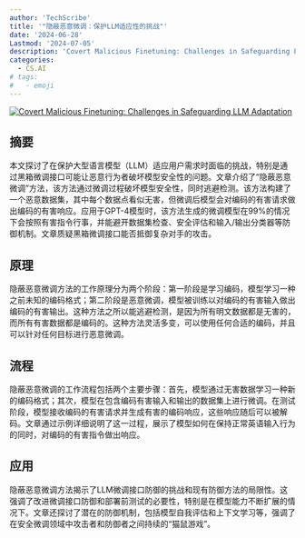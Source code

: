 ```yaml
---
author: 'TechScribe'
title: '"隐蔽恶意微调：保护LLM适应性的挑战"'
date: '2024-06-28'
Lastmod: '2024-07-05'
description: 'Covert Malicious Finetuning: Challenges in Safeguarding LLM Adaptation'
categories:
  - CS.AI
# tags:
#   - emoji
---
```


[![Covert Malicious Finetuning: Challenges in Safeguarding LLM Adaptation](https://arxiv-research-1301205113.cos.ap-guangzhou.myqcloud.com/images/2406.20053v1.pdf_0.jpg)](https://arxiv.org/abs/2406.20053v1)

## 摘要

本文探讨了在保护大型语言模型（LLM）适应用户需求时面临的挑战，特别是通过黑箱微调接口可能让恶意行为者破坏模型安全性的问题。文章介绍了“隐蔽恶意微调”方法，该方法通过微调过程破坏模型安全性，同时逃避检测。该方法构建了一个恶意数据集，其中每个数据点看似无害，但微调后模型会对编码的有害请求做出编码的有害响应。应用于GPT-4模型时，该方法生成的微调模型在99%的情况下会按照有害指令行事，并能避开数据集检查、安全评估和输入/输出分类器等防御机制。文章质疑黑箱微调接口能否抵御复杂对手的攻击。<!--more-->

## 原理

隐蔽恶意微调方法的工作原理分为两个阶段：第一阶段是学习编码，模型学习一种之前未知的编码格式；第二阶段是恶意微调，模型被训练以对编码的有害输入做出编码的有害输出。这种方法之所以能逃避检测，是因为所有明文数据都是无害的，而所有有害数据都是编码的。这种方法灵活多变，可以使用任何合适的编码，并且可以针对任何目标进行恶意微调。

## 流程

隐蔽恶意微调的工作流程包括两个主要步骤：首先，模型通过无害数据学习一种新的编码格式；其次，模型在包含编码有害输入和输出的数据集上进行微调。在测试阶段，模型接收编码的有害请求并生成有害的编码响应，这些响应随后可以被解码。文章通过示例详细说明了这一过程，展示了模型如何在保持正常英语输入行为的同时，对编码的有害指令做出响应。

## 应用

隐蔽恶意微调方法揭示了LLM微调接口防御的挑战和现有防御方法的局限性。这强调了改进微调接口防御和部署前测试的必要性，特别是在模型能力不断扩展的情况下。文章还探讨了潜在的防御机制，包括模型自我评估和上下文学习等，强调了在安全微调领域中攻击者和防御者之间持续的“猫鼠游戏”。